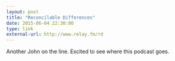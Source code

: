```yaml
---
layout: post
title: "Reconcilable Differences"
date: 2015-06-04 22:30:00
type: link
external-url: http://www.relay.fm/rd
---
```


Another John on the line. Excited to see where this podcast goes.